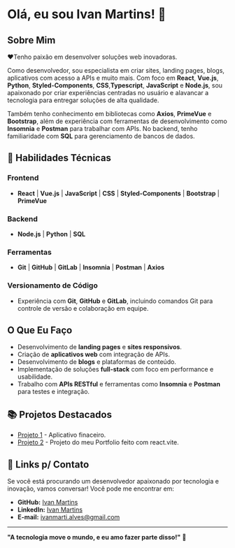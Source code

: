 # Olá, eu sou Ivan Martins! 👋

## Sobre Mim

❤️Tenho paixão em desenvolver soluções web inovadoras.

Como desenvolvedor, sou especialista em criar sites, landing pages, blogs, aplicativos com acesso a APIs e muito mais. Com foco em **React**, **Vue.js**, **Python**, **Styled-Components**, **CSS**,**Typescript**, **JavaScript** e **Node.js**, sou apaixonado por criar experiências centradas no usuário e alavancar a tecnologia para entregar soluções de alta qualidade.

Também tenho conhecimento em bibliotecas como **Axios**, **PrimeVue** e **Bootstrap**, além de experiência com ferramentas de desenvolvimento como **Insomnia** e **Postman** para trabalhar com APIs. No backend, tenho familiaridade com **SQL** para gerenciamento de bancos de dados.

## 🚀  Habilidades Técnicas

### Frontend
- **React** | **Vue.js** | **JavaScript** | **CSS** | **Styled-Components** | **Bootstrap** | **PrimeVue**

### Backend
- **Node.js** | **Python** | **SQL**

### Ferramentas
- **Git** | **GitHub** | **GitLab** | **Insomnia** | **Postman** | **Axios**

### Versionamento de Código
- Experiência com **Git**, **GitHub** e **GitLab**, incluindo comandos Git para controle de versão e colaboração em equipe.

## O Que Eu Faço

- Desenvolvimento de **landing pages** e **sites responsivos**.
- Criação de **aplicativos web** com integração de APIs.
- Desenvolvimento de **blogs** e plataformas de conteúdo.
- Implementação de soluções **full-stack** com foco em performance e usabilidade.
- Trabalho com **APIs RESTful** e ferramentas como **Insomnia** e **Postman** para testes e integração.

## 📚 Projetos Destacados


- [Projeto 1](https://github.com/IvanM4rtin5/DtMoney-Frontend) - Aplicativo finaceiro.
- [Projeto 2](portfolio-prime.netlify.app/) - Projeto do meu Portfolio feito com react.vite.

## 🔗 Links p/ Contato

Se você está procurando um desenvolvedor apaixonado por tecnologia e inovação, vamos conversar! Você pode me encontrar em:

- **GitHub:** [Ivan Martins](https://github.com/IvanM4rtin5)
- **LinkedIn:** [Ivan Martins](https://www.linkedin.com/in/ivan-martins-alves/)
- **E-mail:** ivanmarti.alves@gmail.com

---

**"A tecnologia move o mundo, e eu amo fazer parte disso!"** 🚀
